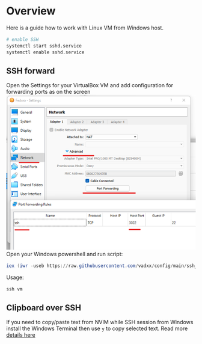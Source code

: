 # Overview
Here is a guide how to work with Linux VM from Windows host.
```bash
# enable SSH
systemctl start sshd.service
systemctl enable sshd.service
```

## SSH forward
Open the Settings for your VirtualBox VM and add configuration for forwarding ports as on the screen  
![Forward port](../assets/vbox-ssh.png)  
Open your Windows powershell and run script:
```powershell
iex (iwr -useb https://raw.githubusercontent.com/vadxx/config/main/ssh_vm.ps1)
```
Usage:
```powershell
ssh vm 
```

## Clipboard over SSH
If you need to copy/paste text from NVIM while SSH session from Windows
install the Windows Terminal then use `y` to copy selected text. 
Read more [details here](https://github.com/ojroques/vim-oscyank)

